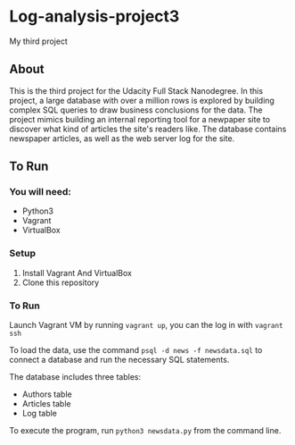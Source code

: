 # Log-analysis-project3
My third project
## About

This is the third project for the Udacity Full Stack Nanodegree. In this project, a large database with over a million rows is explored by building complex SQL queries to draw business conclusions for the data. The project mimics building an internal reporting tool for a newpaper site to discover what kind of articles the site's readers like. The database contains newspaper articles, as well as the web server log for the site.

## To Run

### You will need:
- Python3
- Vagrant
- VirtualBox

### Setup
1. Install Vagrant And VirtualBox
2. Clone this repository

### To Run

Launch Vagrant VM by running `vagrant up`, you can the log in with `vagrant ssh`

To load the data, use the command `psql -d news -f newsdata.sql` to connect a database and run the necessary SQL statements.

The database includes three tables:
- Authors table
- Articles table
- Log table

To execute the program, run `python3 newsdata.py` from the command line.

